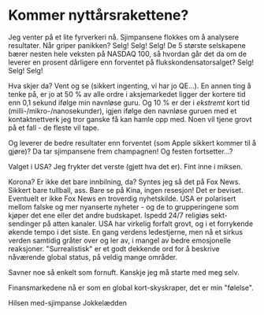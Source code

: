 # Kommer nyttårsrakettene?


Jeg venter på et lite fyrverkeri nå. Sjimpansene flokkes om å analysere resultater. Når griper panikken? Selg! Selg! Selg! De 5 største selskapene
bærer nesten hele veksten på NASDAQ 100, så hvordan går det da om de leverer en prosent dårligere enn forventet på flukskondensatorsalget? 
Selg! Selg! Selg!


Hva skjer da? Vent og se (sikkert ingenting, vi har jo QE...). En annen ting å tenke på, er jo at 50 % av alle ordre i aksjemarkedet ligger der kortere
tid enn 0,1 sekund ifølge min navnløse guru. Og 10 % er der i _ekstremt_ kort tid (milli-/mikro-/nanosekunder), igjen ifølge den navnløse guruen med
et kontaktnettverk jeg tror ganske få kan hamle opp med. Noen vil tjene grovt på et fall - de fleste vil tape.


Og leverer de bedre resultater enn forventet (som Apple sikkert kommer til å gjøre)? Da tar sjimpansene frem champagnen! Og festen fortsetter...?


Valget i USA? Jeg frykter det verste (gjett hva det er). Fint inne i miksen.

Korona? Er ikke det bare innbilning, da? Syntes jeg så det på Fox News. Sikkert bare tullball, ass. Bare se på Kina, ingen resesjon! Det er beviset.
Eventuelt er ikke Fox News en troverdig nyhetskilde. USA er polarisert mellom falske og mer nyanserte nyheter - og de to grupperingene som kjøper det ene
eller det andre budskapet. Ispedd 24/7 religiøs sekt-sendinger på atten kanaler. USA har virkelig forfalt grovt, og i et forrykende økende tempo i det siste.
En gang verdens ledestjerne, men nå et sirkus verden samtidig gråter over og ler av, i mangel av bedre emosjonelle reaksjoner. "Surrealistisk" er et godt
dekkende ord for å beskrive nåværende global status, på veldig mange områder.


Savner noe så enkelt som fornuft. Kanskje jeg må starte med meg selv.


Finansmarkedene nå er som en global kort-skyskraper, det er min "følelse".


Hilsen med-sjimpanse Jokkelædden
